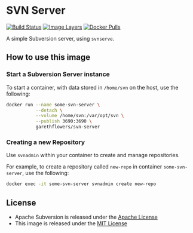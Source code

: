 # SVN Server

[![Build Status](https://travis-ci.org/garethflowers/svn-server.svg?branch=master)](https://travis-ci.org/garethflowers/svn-server)
[![Image Layers](https://images.microbadger.com/badges/image/garethflowers/svn-server.svg)](https://microbadger.com/images/garethflowers/svn-server)
[![Docker Pulls](https://img.shields.io/docker/pulls/garethflowers/svn-server.svg)](https://store.docker.com/community/images/garethflowers/svn-server)

A simple Subversion server, using `svnserve`.

## How to use this image

### Start a Subversion Server instance

To start a container, with data stored in `/home/svn` on the host, use the
following:
```sh
docker run --name some-svn-server \
           --detach \
           --volume /home/svn:/var/opt/svn \
           --publish 3690:3690 \
           garethflowers/svn-server
```

### Creating a new Repository

Use `svnadmin` within your container to create and manage repositories.

For example, to create a repository called `new-repo` in container
`some-svn-server`, use the following:
```sh
docker exec -it some-svn-server svnadmin create new-repo
```

## License

* Apache Subversion is released under the [Apache License][1]
* This image is released under the [MIT License][2]

 [1]: http://www.apache.org/licenses/LICENSE-2.0
 [2]: https://raw.githubusercontent.com/garethflowers/docker-svn-server/master/LICENSE

